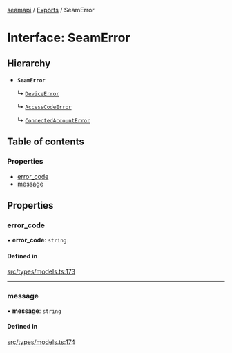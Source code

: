 [seamapi](../README.md) / [Exports](../modules.md) / SeamError

# Interface: SeamError

## Hierarchy

- **`SeamError`**

  ↳ [`DeviceError`](DeviceError.md)

  ↳ [`AccessCodeError`](AccessCodeError.md)

  ↳ [`ConnectedAccountError`](ConnectedAccountError.md)

## Table of contents

### Properties

- [error\_code](SeamError.md#error_code)
- [message](SeamError.md#message)

## Properties

### error\_code

• **error\_code**: `string`

#### Defined in

[src/types/models.ts:173](https://github.com/seamapi/javascript/blob/main/src/types/models.ts#L173)

___

### message

• **message**: `string`

#### Defined in

[src/types/models.ts:174](https://github.com/seamapi/javascript/blob/main/src/types/models.ts#L174)
